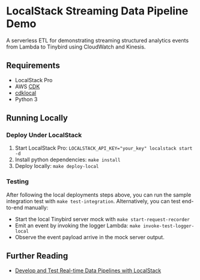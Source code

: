# LocalStack Streaming Data Pipeline Demo

A serverless ETL for demonstrating streaming structured analytics events from Lambda to Tinybird using CloudWatch and Kinesis.

## Requirements
* LocalStack Pro
* AWS [CDK](https://aws.amazon.com/cdk/)
* [cdklocal](https://github.com/localstack/aws-cdk-local)
* Python 3


## Running Locally

### Deploy Under LocalStack

1. Start LocalStack Pro: `LOCALSTACK_API_KEY="your_key" localstack start -d`
2. Install python dependencies: `make install`
3. Deploy locally: `make deploy-local`

### Testing
After following the local deployments steps above, you can run the sample integration test with `make test-integration`.
Alternatively, you can test end-to-end manually:
* Start the local Tinybird server mock with `make start-request-recorder`
* Emit an event by invoking the logger Lambda: `make invoke-test-logger-local`
* Observe the event payload arrive in the mock server output.

## Further Reading

* [Develop and Test Real-time Data Pipelines with LocalStack](https://localstack.cloud/blog/2022-04-04-develop-and-test-data-analytics-pipelines-on-localstack/)
